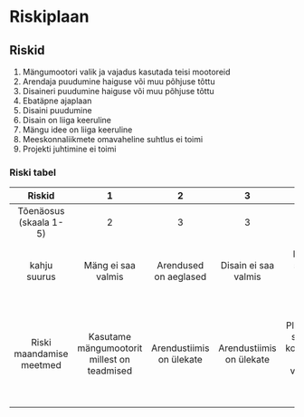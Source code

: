# Riskiplaan

## Riskid

1. Mängumootori valik ja vajadus kasutada teisi mootoreid
2. Arendaja puudumine haiguse või muu põhjuse tõttu
3. Disaineri puudumine haiguse või muu põhjuse tõttu
4. Ebatäpne ajaplaan
5. Disaini puudumine
6. Disain on liiga keeruline
7. Mängu idee on liiga keeruline
8. Meeskonnaliikmete omavaheline suhtlus ei toimi
9. Projekti juhtimine ei toimi

### Riski tabel
| Riskid | 1  | 2  | 3  | 4 | 5 | 6 | 7 | 8 | 9 |
|:--------:|:----:|:----:|:----:|:---:|:---:|:---:|:---:|:---:| :---:|
| Tõenäosus (skaala 1-5)| 2   |  3  |  3  |  4 |  3 |  4 |  2 | 3 | 2 |
| kahju suurus|  Mäng ei saa valmis  | Arendused on aeglased   |  Disain ei saa valmis  | Mäng ei saa täis mahus valmis  | Mäng ei kasuta disaini  | Disain ei ole piisavalt hea  | Peab teostusmahtu vähendama ja muutma ideed  | Meeskond ei saa aru üksteisest ja tehakse tühja tööd |  Projekti ei juhita korralikult ja meeskond ei tea, mida teha |
| Riski maandamise meetmed| Kasutame mängumootorit millest on teadmised   | Arendustiimis on ülekate  | Arendustiimis on ülekate | Planeerime sprintide kohtumistel tööd ja võrdleme skoopi  | Arendusmeeskonnas on 2 disainerit |Kasutame lihtsamaid sprite'e ja disainielemente | Idee analüüs ja skoop on paigas. Arendusmeeskonnas on valdkonda tundev inimene  | Meeskond peab suhtlema ja arutama probleeme või eskaleerima koosolekul  | Projekti juht peab olema kursis kõigega ja meeskond peab teadma, mida teha; lisaks peavad meeskonnaliikmed võtma juhtimisrolli |






